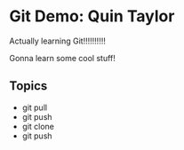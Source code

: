 # Git Demo: Quin Taylor

Actually learning Git!!!!!!!!!!

Gonna learn some cool stuff!

## Topics
- git pull
- git push
- git clone
- git push
